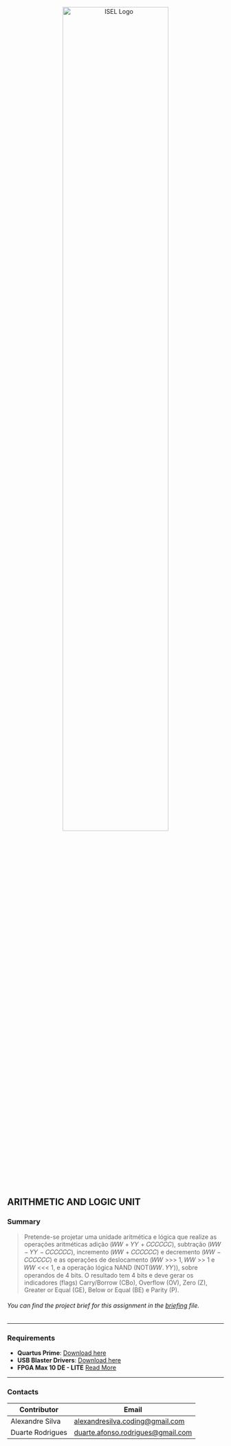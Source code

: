 <p align="center">
  <img src="https://www.isel.pt/sites/default/files/001_imagens_isel/Logotipos/logo_ISEL_principal_Branco.png" alt="ISEL Logo" width="70%">
</p>


## ARITHMETIC AND LOGIC UNIT

### Summary
> Pretende-se projetar uma unidade aritmética e lógica que realize as operações aritméticas adição (𝑊𝑊 + 𝑌𝑌 +
𝐶𝐶𝐶𝐶𝐶𝐶), subtração (𝑊𝑊 − 𝑌𝑌 − 𝐶𝐶𝐶𝐶𝐶𝐶), incremento (𝑊𝑊 + 𝐶𝐶𝐶𝐶𝐶𝐶) e decremento (𝑊𝑊 − 𝐶𝐶𝐶𝐶𝐶𝐶) e as operações de
deslocamento (𝑊𝑊 >>> 1, 𝑊𝑊 >> 1 e 𝑊𝑊 <<< 1, e a operação lógica NAND (NOT(𝑊𝑊. 𝑌𝑌)), sobre operandos de
4 bits. O resultado tem 4 bits e deve gerar os indicadores (flags) Carry/Borrow (CBo), Overflow (OV), Zero
(Z), Greater or Equal (GE), Below or Equal (BE) e Parity (P).
###### You can find the project brief for this assignment in the [briefing](docs/assignment.pdf) file.


---

### **Requirements**
- **Quartus Prime**: [Download here](https://www.intel.com.br/content/www/br/pt/products/details/fpga/development-tools/quartus-prime.html)
- **USB Blaster Drivers**: [Download here](https://2425moodle.isel.pt/pluginfile.php/1249818/mod_folder/content/0/Material%20de%20apoio/usb-blaster.zip?forcedownload=1)
- **FPGA Max 10 DE - LITE** [Read More](https://www.terasic.com.tw/cgi-bin/page/archive.pl?Language=English&No=1021)

---

### Contacts

| Contributor        | Email                      |
|--------------------|----------------------------|
| Alexandre Silva    | alexandresilva.coding@gmail.com     |
| Duarte Rodrigues   | duarte.afonso.rodrigues@gmail.com    |

